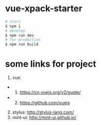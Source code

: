 # vue-xpack-starter

```bash
# start
$ npm i
# develop
$ npm run dev
# for production
$ npm run build
```

# some links for project
1. vue:
  * 1) https://cn.vuejs.org/v2/guide/
  * 2) https://github.com/vuejs
2. stylus: http://stylus-lang.com/
3. mint-ui: http://mint-ui.github.io/

